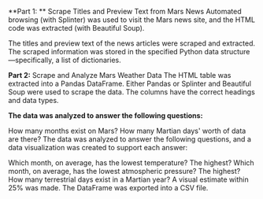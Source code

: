 **Part 1: **
Scrape Titles and Preview Text from Mars News
Automated browsing (with Splinter) was used to visit the Mars news site, and the HTML code was extracted (with Beautiful Soup).

The titles and preview text of the news articles were scraped and extracted.
The scraped information was stored in the specified Python data structure—specifically, a list of dictionaries. 

**Part 2:**
Scrape and Analyze Mars Weather Data
The HTML table was extracted into a Pandas DataFrame. Either Pandas or Splinter and Beautiful Soup were used to scrape the data. The columns have the correct headings and data types.

**The data was analyzed to answer the following questions:**

How many months exist on Mars? 
How many Martian days' worth of data are there?
The data was analyzed to answer the following questions, and a data visualization was created to support each answer:

Which month, on average, has the lowest temperature? The highest?
Which month, on average, has the lowest atmospheric pressure? The highest?
How many terrestrial days exist in a Martian year? A visual estimate within 25% was made.
The DataFrame was exported into a CSV file.
